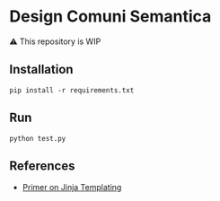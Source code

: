 # Design Comuni Semantica

⚠️ This repository is WIP

## Installation

```
pip install -r requirements.txt 
```

## Run 

```
python test.py
```

## References

- [Primer on Jinja Templating](https://realpython.com/primer-on-jinja-templating/)